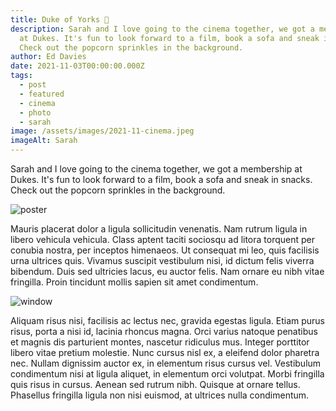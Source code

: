 ```yaml
---
title: Duke of Yorks 🍿
description: Sarah and I love going to the cinema together, we got a membership
  at Dukes. It's fun to look forward to a film, book a sofa and sneak in snacks.
  Check out the popcorn sprinkles in the background.
author: Ed Davies
date: 2021-11-03T00:00:00.000Z
tags:
  - post
  - featured
  - cinema
  - photo
  - sarah
image: /assets/images/2021-11-cinema.jpeg
imageAlt: Sarah
---
```

Sarah and I love going to the cinema together, we got a membership at Dukes. It's fun to look forward to a film, book a sofa and sneak in snacks. Check out the popcorn sprinkles in the background.

![poster](/assets/images/posters-006.png "Poster design 01")

Mauris placerat dolor a ligula sollicitudin venenatis. Nam rutrum ligula in libero vehicula vehicula. Class aptent taciti sociosqu ad litora torquent per conubia nostra, per inceptos himenaeos. Ut consequat mi leo, quis facilisis urna ultrices quis. Vivamus suscipit vestibulum nisi, id dictum felis viverra bibendum. Duis sed ultricies lacus, eu auctor felis. Nam ornare eu nibh vitae fringilla. Proin tincidunt mollis sapien sit amet condimentum.

![window](/assets/images/posters-003-01-window-copy.png "Smashed window")

Aliquam risus nisi, facilisis ac lectus nec, gravida egestas ligula. Etiam purus risus, porta a nisi id, lacinia rhoncus magna. Orci varius natoque penatibus et magnis dis parturient montes, nascetur ridiculus mus. Integer porttitor libero vitae pretium molestie. Nunc cursus nisl ex, a eleifend dolor pharetra nec. Nullam dignissim auctor ex, in elementum risus cursus vel. Vestibulum condimentum nisi at ligula aliquet, in elementum orci volutpat. Morbi fringilla quis risus in cursus. Aenean sed rutrum nibh. Quisque at ornare tellus. Phasellus fringilla ligula non nisi euismod, at ultrices nulla condimentum.